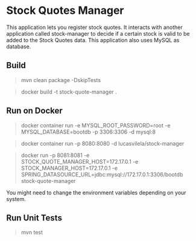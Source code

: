 # Stock Quotes Manager

This application lets you register stock quotes. It
interacts with another application called stock-manager
to decide if a certain stock is valid to be added to the
Stock Quotes data. This application also uses MySQL
as database.

## Build

> mvn clean package -DskipTests

> docker build -t stock-quote-manager .

## Run on Docker

> docker container run -e MYSQL_ROOT_PASSWORD=root -e MYSQL_DATABASE=bootdb -p 3306:3306 -d mysql:8

> docker container run -p 8080:8080 -d lucasvilela/stock-manager

> docker run -p 8081:8081 -e STOCK_QUOTE_MANAGER_HOST=172.17.0.1 -e STOCK_MANAGER_HOST=172.17.0.1 -e SPRING_DATASOURCE_URL=jdbc:mysql://172.17.0.1:3306/bootdb stock-quote-manager

You might need to change the environment variables
depending on your system.

## Run Unit Tests

> mvn test
